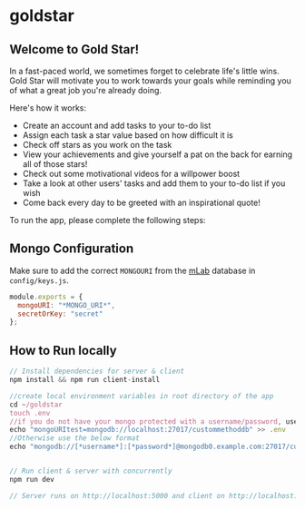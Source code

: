 # goldstar

## Welcome to Gold Star!

In a fast-paced world, we sometimes forget to celebrate life's little wins. Gold Star will motivate you to work towards your goals while reminding you of what a great job you're already doing. 

Here's how it works:
* Create an account and add tasks to your to-do list
* Assign each task a star value based on how difficult it is
* Check off stars as you work on the task
* View your achievements and give yourself a pat on the back for earning all of those stars!
* Check out some motivational videos for a willpower boost
* Take a look at other users' tasks and add them to your to-do list if you wish
* Come back every day to be greeted with an inspirational quote!

To run the app, please complete the following steps:

## Mongo Configuration

Make sure to add the correct `MONGOURI` from the [mLab](http://mlab.com) database in `config/keys.js`.

```javascript
module.exports = {
  mongoURI: "*MONGO_URI*",
  secretOrKey: "secret"
};
```

## How to Run locally

```javascript
// Install dependencies for server & client
npm install && npm run client-install

//create local environment variables in root directory of the app
cd ~/goldstar
touch .env
//if you do not have your mongo protected with a username/password, use the below
echo "mongoURItest=mongodb://localhost:27017/custommethoddb" >> .env
//Otherwise use the below format
echo "mongodb://[*username*]:[*password*]@mongodb0.example.com:27017/custommethoddb" >> .env


// Run client & server with concurrently
npm run dev

// Server runs on http://localhost:5000 and client on http://localhost:3000
```

